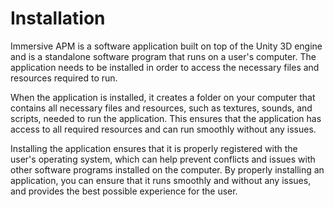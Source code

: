 # Installation

Immersive APM is a software application built on top of the Unity 3D engine and is a standalone software program that runs on a user's computer. The application needs to be installed in order to access the necessary files and resources required to run.

When the application is installed, it creates a folder on your computer that contains all necessary files and resources, such as textures, sounds, and scripts, needed to run the application. This ensures that the application has access to all required resources and can run smoothly without any issues.

Installing the application ensures that it is properly registered with the user's operating system, which can help prevent conflicts and issues with other software programs installed on the computer. By properly installing an application, you can ensure that it runs smoothly and without any issues, and provides the best possible experience for the user.